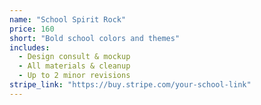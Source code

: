 ```yaml
---
name: "School Spirit Rock"
price: 160
short: "Bold school colors and themes"
includes:
  - Design consult & mockup
  - All materials & cleanup
  - Up to 2 minor revisions
stripe_link: "https://buy.stripe.com/your-school-link"
---
```


